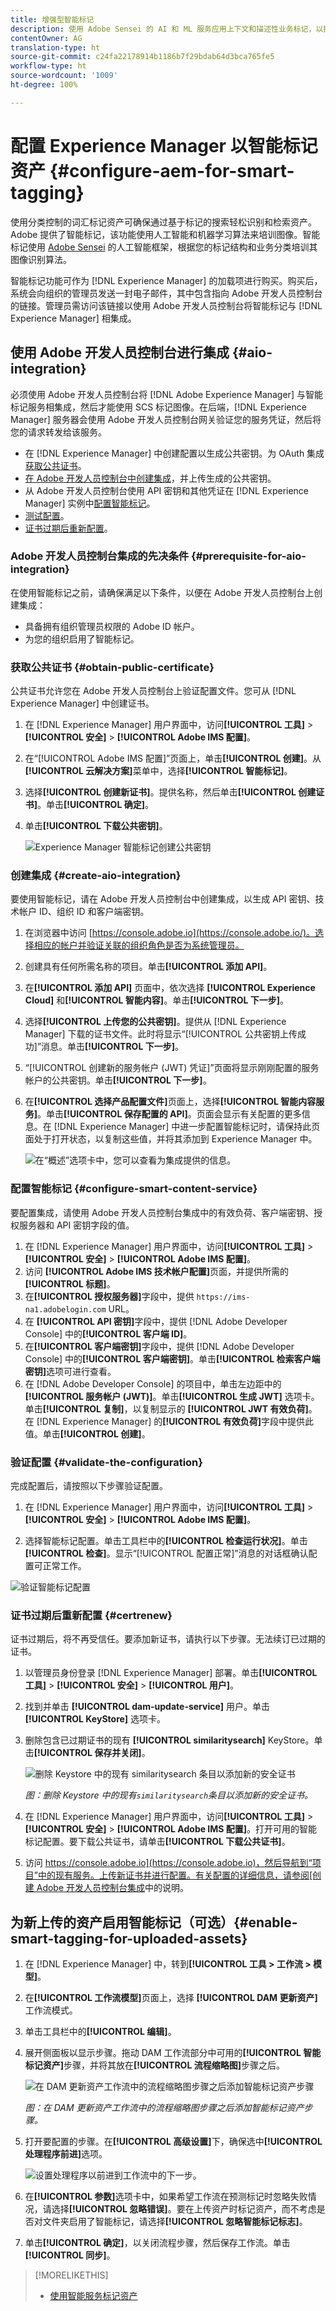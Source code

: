 ```yaml
---
title: 增强型智能标记
description: 使用 Adobe Sensei 的 AI 和 ML 服务应用上下文和描述性业务标记，以提高资产发现和内容交付速度。
contentOwner: AG
translation-type: ht
source-git-commit: c24fa22178914b1186b7f29bdab64d3bca765fe5
workflow-type: ht
source-wordcount: '1009'
ht-degree: 100%

---
```



# 配置 Experience Manager 以智能标记资产 {#configure-aem-for-smart-tagging}

使用分类控制的词汇标记资产可确保通过基于标记的搜索轻松识别和检索资产。Adobe 提供了智能标记，该功能使用人工智能和机器学习算法来培训图像。智能标记使用 [Adobe Sensei](https://www.adobe.com/cn/sensei/experience-cloud-artificial-intelligence.html) 的人工智能框架，根据您的标记结构和业务分类培训其图像识别算法。

智能标记功能可作为 [!DNL Experience Manager] 的加载项进行购买。购买后，系统会向组织的管理员发送一封电子邮件，其中包含指向 Adobe 开发人员控制台的链接。管理员需访问该链接以使用 Adobe 开发人员控制台将智能标记与 [!DNL Experience Manager] 相集成。

<!-- TBD: 
1. Can a similar flowchart be created about how training works in CS? ![flowchart](assets/flowchart.gif)
2. Is there a link to buy SCS or initiate a sales call.
3. Keystroke all steps and check all screenshots.
-->

## 使用 Adobe 开发人员控制台进行集成 {#aio-integration}

必须使用 Adobe 开发人员控制台将 [!DNL Adobe Experience Manager] 与智能标记服务相集成，然后才能使用 SCS 标记图像。在后端，[!DNL Experience Manager] 服务器会使用 Adobe 开发人员控制台网关验证您的服务凭证，然后将您的请求转发给该服务。

* 在 [!DNL Experience Manager] 中创建配置以生成公共密钥。为 OAuth 集成[获取公共证书](#obtain-public-certificate)。
* [在 Adobe 开发人员控制台中创建集成](#create-aio-integration)，并上传生成的公共密钥。
* 从 Adobe 开发人员控制台使用 API 密钥和其他凭证在 [!DNL Experience Manager] 实例中[配置智能标记](#configure-smart-content-service)。
* [测试配置](#validate-the-configuration)。
* [证书过期后重新配置](#certrenew)。

### Adobe 开发人员控制台集成的先决条件 {#prerequisite-for-aio-integration}

在使用智能标记之前，请确保满足以下条件，以便在 Adobe 开发人员控制台上创建集成：

* 具备拥有组织管理员权限的 Adobe ID 帐户。
* 为您的组织启用了智能标记。

### 获取公共证书 {#obtain-public-certificate}

公共证书允许您在 Adobe 开发人员控制台上验证配置文件。您可从 [!DNL Experience Manager] 中创建证书。

1. 在 [!DNL Experience Manager] 用户界面中，访问&#x200B;**[!UICONTROL 工具]** > **[!UICONTROL 安全]** > **[!UICONTROL Adobe IMS 配置]**。

1. 在“[!UICONTROL Adobe IMS 配置]”页面上，单击&#x200B;**[!UICONTROL 创建]**。从&#x200B;**[!UICONTROL 云解决方案]**&#x200B;菜单中，选择&#x200B;**[!UICONTROL 智能标记]**。

1. 选择&#x200B;**[!UICONTROL 创建新证书]**。提供名称，然后单击&#x200B;**[!UICONTROL 创建证书]**。单击&#x200B;**[!UICONTROL 确定]**。

1. 单击&#x200B;**[!UICONTROL 下载公共密钥]**。

   ![Experience Manager 智能标记创建公共密钥](assets/aem_smarttags-config1.png)

### 创建集成 {#create-aio-integration}

要使用智能标记，请在 Adobe 开发人员控制台中创建集成，以生成 API 密钥、技术帐户 ID、组织 ID 和客户端密钥。

1. 在浏览器中访问 [https://console.adobe.io](https://console.adobe.io/)。选择相应的帐户并验证关联的组织角色是否为系统管理员。
1. 创建具有任何所需名称的项目。单击&#x200B;**[!UICONTROL 添加 API]**。
1. 在&#x200B;**[!UICONTROL 添加 API]** 页面中，依次选择 **[!UICONTROL Experience Cloud]** 和&#x200B;**[!UICONTROL 智能内容]**。单击&#x200B;**[!UICONTROL 下一步]**。
1. 选择&#x200B;**[!UICONTROL 上传您的公共密钥]**。提供从 [!DNL Experience Manager] 下载的证书文件。此时将显示“[!UICONTROL 公共密钥上传成功]”消息。单击&#x200B;**[!UICONTROL 下一步]**。
1. “[!UICONTROL 创建新的服务帐户 (JWT) 凭证]”页面将显示刚刚配置的服务帐户的公共密钥。单击&#x200B;**[!UICONTROL 下一步]**。
1. 在&#x200B;**[!UICONTROL 选择产品配置文件]**&#x200B;页面上，选择&#x200B;**[!UICONTROL 智能内容服务]**。单击&#x200B;**[!UICONTROL 保存配置的 API]**。页面会显示有关配置的更多信息。在 [!DNL Experience Manager] 中进一步配置智能标记时，请保持此页面处于打开状态，以复制这些值，并将其添加到 Experience Manager 中。

   ![在“概述”选项卡中，您可以查看为集成提供的信息。](assets/integration_details.png)

### 配置智能标记 {#configure-smart-content-service}

要配置集成，请使用 Adobe 开发人员控制台集成中的有效负荷、客户端密钥、授权服务器和 API 密钥字段的值。

1. 在 [!DNL Experience Manager] 用户界面中，访问&#x200B;**[!UICONTROL 工具]** > **[!UICONTROL 安全]** > **[!UICONTROL Adobe IMS 配置]**。
1. 访问 **[!UICONTROL Adobe IMS 技术帐户配置]**&#x200B;页面，并提供所需的&#x200B;**[!UICONTROL 标题]**。
1. 在&#x200B;**[!UICONTROL 授权服务器]**&#x200B;字段中，提供 `https://ims-na1.adobelogin.com` URL。
1. 在 **[!UICONTROL API 密钥]**&#x200B;字段中，提供 [!DNL Adobe Developer Console] 中的&#x200B;**[!UICONTROL 客户端 ID]**。
1. 在&#x200B;**[!UICONTROL 客户端密钥]**&#x200B;字段中，提供 [!DNL Adobe Developer Console] 中的&#x200B;**[!UICONTROL 客户端密钥]**。单击&#x200B;**[!UICONTROL 检索客户端密钥]**&#x200B;选项可进行查看。
1. 在 [!DNL Adobe Developer Console] 的项目中，单击左边距中的&#x200B;**[!UICONTROL 服务帐户 (JWT)]**。单击&#x200B;**[!UICONTROL 生成 JWT]** 选项卡。单击&#x200B;**[!UICONTROL 复制]**，以复制显示的 **[!UICONTROL JWT 有效负荷]**。在 [!DNL Experience Manager] 的&#x200B;**[!UICONTROL 有效负荷]**&#x200B;字段中提供此值。单击&#x200B;**[!UICONTROL 创建]**。

### 验证配置 {#validate-the-configuration}

完成配置后，请按照以下步骤验证配置。

1. 在 [!DNL Experience Manager] 用户界面中，访问&#x200B;**[!UICONTROL 工具]** > **[!UICONTROL 安全]** > **[!UICONTROL Adobe IMS 配置]**。

1. 选择智能标记配置。单击工具栏中的&#x200B;**[!UICONTROL 检查运行状况]**。单击&#x200B;**[!UICONTROL 检查]**。显示“[!UICONTROL 配置正常]”消息的对话框确认配置可正常工作。

![验证智能标记配置](assets/smart-tag-config-validation.png)

### 证书过期后重新配置 {#certrenew}

证书过期后，将不再受信任。要添加新证书，请执行以下步骤。无法续订已过期的证书。

1. 以管理员身份登录 [!DNL Experience Manager] 部署。单击&#x200B;**[!UICONTROL 工具]** > **[!UICONTROL 安全]** > **[!UICONTROL 用户]**。

1. 找到并单击 **[!UICONTROL dam-update-service]** 用户。单击 **[!UICONTROL KeyStore]** 选项卡。
1. 删除包含已过期证书的现有 **[!UICONTROL similaritysearch]** KeyStore。单击&#x200B;**[!UICONTROL 保存并关闭]**。

   ![删除 Keystore 中的现有 similaritysearch 条目以添加新的安全证书](assets/smarttags_delete_similaritysearch_keystore.png)

   *图：删除 Keystore 中的现有`similaritysearch`条目以添加新的安全证书。*

1. 在 [!DNL Experience Manager] 用户界面中，访问&#x200B;**[!UICONTROL 工具]** > **[!UICONTROL 安全]** > **[!UICONTROL Adobe IMS 配置]**。打开可用的智能标记配置。要下载公共证书，请单击&#x200B;**[!UICONTROL 下载公共证书]**。

1. 访问 [https://console.adobe.io](https://console.adobe.io)，然后导航到“项目”中的现有服务。上传新证书并进行配置。有关配置的详细信息，请参阅[创建 Adobe 开发人员控制台集成](#create-aio-integration)中的说明。

## 为新上传的资产启用智能标记（可选）{#enable-smart-tagging-for-uploaded-assets}

1. 在 [!DNL Experience Manager] 中，转到&#x200B;**[!UICONTROL 工具 > 工作流 > 模型]**。
1. 在&#x200B;**[!UICONTROL 工作流模型]**&#x200B;页面上，选择 **[!UICONTROL DAM 更新资产]**&#x200B;工作流模式。
1. 单击工具栏中的&#x200B;**[!UICONTROL 编辑]**。
1. 展开侧面板以显示步骤。拖动 DAM 工作流部分中可用的&#x200B;**[!UICONTROL 智能标记资产]**&#x200B;步骤，并将其放在&#x200B;**[!UICONTROL 流程缩略图]**&#x200B;步骤之后。

   ![在 DAM 更新资产工作流中的流程缩略图步骤之后添加智能标记资产步骤](assets/chlimage_1-105.png)

   *图：在 DAM 更新资产工作流中的流程缩略图步骤之后添加智能标记资产步骤。*

1. 打开要配置的步骤。在&#x200B;**[!UICONTROL 高级设置]**&#x200B;下，确保选中&#x200B;**[!UICONTROL 处理程序前进]**&#x200B;选项。

   ![设置处理程序以前进到工作流中的下一步。](assets/smart-tags-workflow-handler-setting.png)

1. 在&#x200B;**[!UICONTROL 参数]**&#x200B;选项卡中，如果希望工作流在预测标记时忽略失败情况，请选择&#x200B;**[!UICONTROL 忽略错误]**。要在上传资产时标记资产，而不考虑是否对文件夹启用了智能标记，请选择&#x200B;**[!UICONTROL 忽略智能标记标志]**。

1. 单击&#x200B;**[!UICONTROL 确定]**，以关闭流程步骤，然后保存工作流。单击&#x200B;**[!UICONTROL 同步]**。

>[!MORELIKETHIS]
>
>* [使用智能服务标记资产](smart-tags.md)


